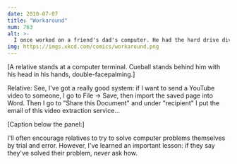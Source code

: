 ```yaml
---
date: 2010-07-07
title: "Workaround"
num: 763
alt: >-
  I once worked on a friend's dad's computer. He had the hard drive divided into six partitions, C: through J:, with a 'Documents' directory tree on each one. Each new file appeared to be saved to a partition at random. I knew enough not to ask.
img: https://imgs.xkcd.com/comics/workaround.png
---
```

[A relative stands at a computer terminal. Cueball stands behind him with his head in his hands, double-facepalming.]

Relative: See, I've got a really good system: if I want to send a YouTube video to someone, I go to File → Save, then import the saved page into Word. Then I go to "Share this Document" and under "recipient" I put the email of this video extraction service...

[Caption below the panel:]

I'll often encourage relatives to try to solve computer problems themselves by trial and error. However, I've learned an important lesson: if they say they've solved their problem, *never* ask how.